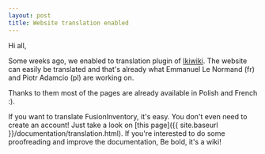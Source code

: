 ```yaml
---
layout: post
title: Website translation enabled
---
```


Hi all,

Some weeks ago, we enabled to translation plugin of [Ikiwiki](http://www.ikiwiki.info). The
website can easily be translated and that's already what Emmanuel Le Normand (fr) and
Piotr Adamcio (pl) are working on.

Thanks to them most of the pages are already available in Polish and French :).

If you want to translate FusionInventory, it's easy. You don't even need to create an account! Just
take a look on [this page]({{ site.baseurl }}/documentation/translation.html).
If you're interested to do some proofreading and improve the documentation, Be bold, it's a wiki!

